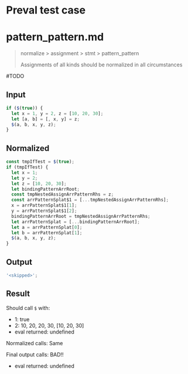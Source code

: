 # Preval test case

# pattern_pattern.md

> normalize > assignment > stmt > pattern_pattern
>
> Assignments of all kinds should be normalized in all circumstances

#TODO

## Input

`````js filename=intro
if ($(true)) {
  let x = 1, y = 2, z = [10, 20, 30];
  let [a, b] = [, x, y] = z;
  $(a, b, x, y, z);
}
`````

## Normalized

`````js filename=intro
const tmpIfTest = $(true);
if (tmpIfTest) {
  let x = 1;
  let y = 2;
  let z = [10, 20, 30];
  let bindingPatternArrRoot;
  const tmpNestedAssignArrPatternRhs = z;
  const arrPatternSplat$1 = [...tmpNestedAssignArrPatternRhs];
  x = arrPatternSplat$1[1];
  y = arrPatternSplat$1[2];
  bindingPatternArrRoot = tmpNestedAssignArrPatternRhs;
  let arrPatternSplat = [...bindingPatternArrRoot];
  let a = arrPatternSplat[0];
  let b = arrPatternSplat[1];
  $(a, b, x, y, z);
}
`````

## Output

`````js filename=intro
'<skipped>';
`````

## Result

Should call `$` with:
 - 1: true
 - 2: 10, 20, 20, 30, [10, 20, 30]
 - eval returned: undefined

Normalized calls: Same

Final output calls: BAD!!
 - eval returned: undefined
